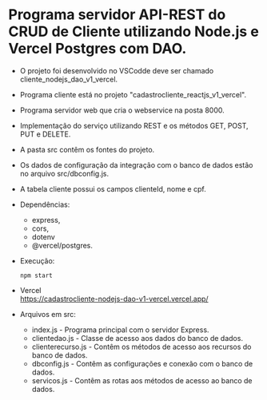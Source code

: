 # Programa servidor API-REST do CRUD de Cliente utilizando Node.js e Vercel Postgres com DAO.

- O projeto foi desenvolvido no VSCodde deve ser chamado cliente_nodejs_dao_v1_vercel.
- Programa cliente está no projeto "cadastrocliente_reactjs_v1_vercel".
- Programa servidor web que cria o webservice na posta 8000.
- Implementação do serviço utilizando REST e os métodos GET, POST, PUT e DELETE.
- A pasta src contêm os fontes do projeto.
- Os dados de configuração da integração com o banco de dados estão no arquivo src/dbconfig.js.
- A tabela cliente possui os campos clienteId, nome e cpf.

- Dependências:    
    - express,
    - cors,
    - dotenv
    - @vercel/postgres.

- Execução:    
   <pre><code>npm start</code></pre>

- Vercel   
    https://cadastrocliente-nodejs-dao-v1-vercel.vercel.app/

- Arquivos em src:
    - index.js - Programa principal com o servidor Express.
    - clientedao.js - Classe de acesso aos dados do banco de dados.
    - clienterecurso.js - Contêm os métodos de acesso aos recursos do banco de dados.
    - dbconfig.js - Contêm as configurações e conexão com o banco de dados.
    - servicos.js - Contêm as rotas aos métodos de acesso ao banco de dados.